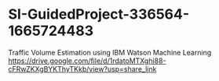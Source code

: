 # SI-GuidedProject-336564-1665724483
Traffic Volume Estimation using IBM Watson Machine Learning
https://drive.google.com/file/d/1rdatoMTXghi88-cFRwZKXgBYKThyTKkb/view?usp=share_link
